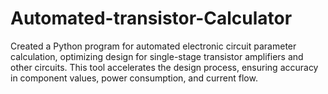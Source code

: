 # Automated-transistor-Calculator
Created a Python program for automated electronic circuit parameter calculation, optimizing design for single-stage transistor amplifiers and other circuits. This tool accelerates the design process, ensuring accuracy in component values, power consumption, and current flow.
